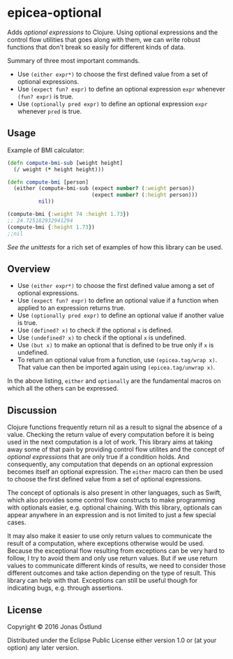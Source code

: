 # epicea-optional

Adds *optional expressions* to Clojure. Using optional expressions and the control flow utilities that goes along with them, we can write robust functions that don't break so easily for different kinds of data.

Summary of three most important commands.
* Use ```(either expr*)``` to choose the first defined value from a set of optional expressions.
* Use ```(expect fun? expr)``` to define an optional expression ```expr``` whenever ```(fun? expr)``` is true.
* Use ```(optionally pred expr)``` to define an optional expression ```expr``` whenever ```pred``` is true.

## Usage

Example of BMI calculator:
```clojure
(defn compute-bmi-sub [weight height]
  (/ weight (* height height)))

(defn compute-bmi [person]
  (either (compute-bmi-sub (expect number? (:weight person))
                           (expect number? (:height person)))
          nil))

(compute-bmi {:weight 74 :height 1.73}) 
;; 24.725182932941294
(compute-bmi {:height 1.73})
;;nil
```
*See the unittests* for a rich set of examples of how this library can be used.
## Overview
* Use ```(either expr*)``` to choose the first defined value among a set of optional expressions.
* Use ```(expect fun? expr)``` to define an optional value if a function when applied to an expression returns true.
* Use ```(optionally pred expr)``` to define an optional value if another value is true.
* Use ```(defined? x)``` to check if the optional ```x``` is defined.
* Use ```(undefined? x)``` to check if the optional ```x``` is undefined.
* Use ```(but x)``` to make an optional that is defined to be true only if ```x``` is undefined.
* To return an optional value from a function, use ```(epicea.tag/wrap x)```. That value can then be imported again using ```(epicea.tag/unwrap x)```.

In the above listing, ```either``` and ```optionally``` are the fundamental macros on which all the others can be expressed.

## Discussion

Clojure functions frequently return nil as a result to signal the absence of a value. Checking the return value of every computation before it is being used in the next computation is a lot of work. This library aims at taking away some of that pain by providing control flow utilites and the concept of *optional expressions* that are only true if a condition holds. And consequently, any computation that depends on an optional expression becomes itself an optional expression. The ```either``` macro can then be used to choose the first defined value from a set of optional expressions.

The concept of optionals is also present in other languages, such as Swift, which also provides some control flow constructs to make programming with optionals easier, e.g. optional chaining. With this library, optionals can appear anywhere in an expression and is not limited to just a few special cases.

It may also make it easier to use only return values to communicate the result of a computation, where exceptions otherwise would be used. Because the exceptional flow resulting from exceptions can be very hard to follow, I try to avoid them and only use return values. But if we use return values to communicate different kinds of results, we need to consider those different outcomes and take action depending on the type of result. This library can help with that. Exceptions can still be useful though for indicating bugs, e.g. through assertions.

## License

Copyright © 2016 Jonas Östlund

Distributed under the Eclipse Public License either version 1.0 or (at
your option) any later version.
